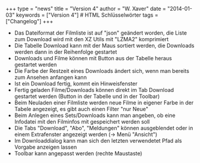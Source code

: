 +++
type = "news"
title = "Version 4"
author = "W. Xaver"
date = "2014-01-03"
keywords = ["Version 4"] # HTML Schlüsselwörter
tags = ["Changelog"]
+++

- Das Dateiformat der Filmliste ist auf "json" geändert worden, die Liste zum Download wird mit den XZ Utils mit "LZMA2" komprimiert
- Die Tabelle Download kann mit der Maus sortiert werden, die Downloads werden dann in der Reihenfolge gestartet
- Downloads und Filme können mit Button aus der Tabelle heraus gestartet werden
- Die Farbe der Restzeit eines Downloads ändert sich, wenn man bereits zum Ansehen anfangen kann
- Ist ein Download fertig, kommt ein Hinweisfenster
- Fertig geladen Filme/Downloads können direkt im Tab Download gestartet werden (Button in der Tabelle und in der Toolbar)
- Beim Neuladen einer Filmliste werden neue Filme in eigener Farbe in der Tabele angezeigt, es gibt auch einen Filter "nur Neue"
- Beim Anlegen eines Sets/Downloads kann man angeben, ob eine Infodatei mit den Filminfos mit gespeichert werden soll
- Die Tabs "Download", "Abo", "Meldungen" können ausgeblendet oder in einem Extrafenster angezeigt werden (-> Menü "Ansicht")
- Im Downloaddialog kann man sich den letzten verwendetet Pfad als Vorgabe anzeigen lassen
- Toolbar kann angepasst werden (rechte Maustaste) 